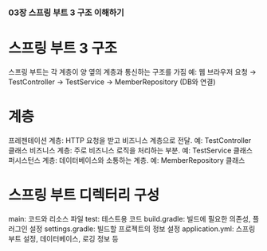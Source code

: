 ### 03장 스프링 부트 3 구조 이해하기
 # 스프링 부트 3 구조
   스프링 부트는 각 계층이 양 옆의 계층과 통신하는 구조를 가짐
   예: 웹 브라우저 요청 → TestController → TestService → MemberRepository (DB와 연결)
 # 계층
   프레젠테이션 계층: HTTP 요청을 받고 비즈니스 계층으로 전달. 예: TestController 클래스
   비즈니스 계층: 주로 비즈니스 로직을 처리하는 부분. 예: TestService 클래스
   퍼시스턴스 계층: 데이터베이스와 소통하는 계층. 예: MemberRepository 클래스
 # 스프링 부트 디렉터리 구성
   main: 코드와 리소스 파일
   test: 테스트용 코드
   build.gradle: 빌드에 필요한 의존성, 플러그인 설정
   settings.gradle: 빌드할 프로젝트의 정보 설정
   application.yml: 스프링 부트 설정, 데이터베이스, 로깅 정보 등